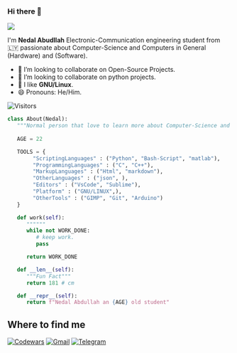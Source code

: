 <!-- TODO: Add class that explains all the tools you use -->

<!-- <a target="blank"><img align="left" src="./patric1.gif" /></a> -->

### Hi there 👋

<p align="left">
 <img src="https://readme-typing-svg.herokuapp.com/?lines=Welcome+to+my+GitHub+Profile!&center=true&width=360&height=30">
</p>

I'm **Nedal Abudllah** Electronic-Communication engineering student from 🇱🇾
passionate about Computer-Science and Computers in General (Hardware) and (Software).

- 👀 I’m looking to collaborate on Open-Source Projects.
- 🐍 I’m looking to collaborate on python projects.
- 🐧 I like **GNU/Linux**.
- 😄 Pronouns: He/Him.

![Visitors](https://api.visitorbadge.io/api/visitors?path=https%3A%2F%2Fgithub.com%2FN3dal&labelColor=%2337d67a&countColor=%23263759)




```python
class About(Nedal):
   """Normal person that love to learn more about Computer-Science and Technologies"""
   
   AGE = 22

   TOOLS = {
        "ScriptingLanguages" : ("Python", "Bash-Script", "matlab"),
        "ProgrammingLanguages" : ("C", "C++"),
        "MarkupLanguages" : ("Html", "markdown"),
        "OtherLanguages" : ("json", ),
        "Editors" : ("VsCode", "Sublime"),
        "Platform" : ("GNU/LINUX",),
        "OtherTools" : ("GIMP", "Git", "Arduino")
   }

   def work(self):
      """"""
      while not WORK_DONE:
         # keep work.
         pass

      return WORK_DONE

   def __len__(self):
      """Fun Fact"""
      return 181 # cm

   def __repr__(self):
      return f"Nedal Abdullah an {AGE} old student"

```

## Where to find me
[![Codewars](https://img.shields.io/badge/Codewars-B1361E?style=for-the-badge&logo=codewars&logoColor=grey)](https://www.codewars.com/users/N3dal)
[![Gmail](https://img.shields.io/badge/Gmail-D14836?style=for-the-badge&logo=gmail&logoColor=white)](mailto:nedalxzo@gmail.com)
[![Telegram](https://img.shields.io/badge/Telegram-2CA5E0?style=for-the-badge&logo=telegram&logoColor=white)](https://t.me/N3dal_Abdullah)



